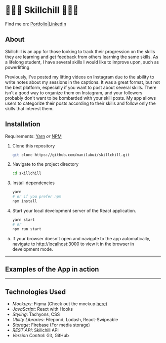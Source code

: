 # 🤸🏻‍♀️ Skillchill 🏋🏻‍♂️

Find me on: [Portfolio](www.manilabui.com)|[LinkedIn](https://www.linkedin.com/in/manilabui/)

## About

Skillchill is an app for those looking to track their progression on the skills they are learning and get feedback from others learning the same skills. As a lifelong student, I have several skills I would like to improve upon, such as powerlifting. 

Previously, I've posted my lifting videos on Instagram due to the ability to write notes about my sessions in the captions. It was a great format, but not the best platform, especially if you want to post about several skills. There isn't a good way to organize them on Instagram, and your followers probably don't want to be bombarded with your skill posts. My app allows users to categorize their posts according to their skills and follow only the skills that interest them.

## Installation

Requirements: [Yarn](https://yarnpkg.com/) _or_ [NPM](https://www.npmjs.com/get-npm)

1. Clone this repository
   ```sh
   git clone https://github.com/manilabui/skillchill.git
   ```
1. Navigate to the project directory
   ```sh
   cd skillchill
   ```
1. Install dependencies
   ```sh
   yarn
   # or if you prefer npm
   npm install
   ```
1. Start your local development server of the React application.
   ```sh
   yarn start
   # or
   npm run start
   ```
1. If your browser doesn't open and navigate to the app automatically, navigate to [http://localhost:3000](http://localhost:3000) to view it in the browser in development mode.

---

## Examples of the App in action

---

## Technologies Used

- _Mockups_: Figma (Check out the mockup [here](https://www.figma.com/file/Suj0lH1JMpf95IM1sA4nHR/Skillchill?node-id=41%3A60))
- _JavaScript_: React with Hooks
- _Styling_: Tachyons, CSS
- _Utility Libraries_: Filepond, Lodash, React-Swipeable
- _Storage_: Firebase (For media storage)
- _REST API_: Skillchill API
- _Version Control_: Git, GitHub
